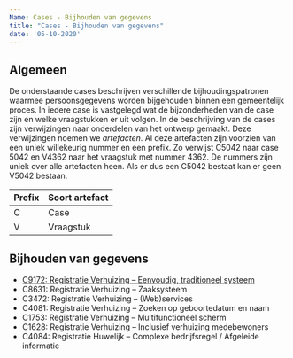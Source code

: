 ```yaml
---
Name: Cases - Bijhouden van gegevens
title: "Cases - Bijhouden van gegevens"
date: '05-10-2020'
---
```


## Algemeen
De onderstaande cases beschrijven verschillende bijhoudingspatronen waarmee persoonsgegevens worden bijgehouden binnen een gemeentelijk proces. In iedere case is vastgelegd wat de bijzonderheden van de case zijn en welke vraagstukken er uit volgen. In de beschrijving van de cases zijn verwijzingen naar onderdelen van het ontwerp gemaakt. Deze verwijzingen noemen we *artefacten*. Al deze artefacten zijn voorzien van een uniek willekeurig nummer en een prefix. Zo verwijst C5042 naar case 5042 en V4362 naar het vraagstuk met nummer 4362. De nummers zijn uniek over alle artefacten heen. Als er dus een C5042 bestaat kan er geen V5042 bestaan.

| Prefix	| Soort artefact |
|--|--|
| C	| Case |
| V	| Vraagstuk |

## Bijhouden van gegevens
- [C9172: Registratie Verhuizing – Eenvoudig, traditioneel systeem](./../artefacten/9172.md)
- C8631: Registratie Verhuizing – Zaaksysteem
- C3472: Registratie Verhuizing – (Web)services
- C4081: Registratie Verhuizing – Zoeken op geboortedatum en naam
- C1753: Registratie Verhuizing – Multifunctioneel scherm
- C1628: Registratie Verhuizing – Inclusief verhuizing medebewoners
- C4084: Registratie Huwelijk – Complexe bedrijfsregel / Afgeleide informatie
